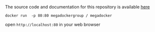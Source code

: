 The source code and documentation for this repository is available [here](https://github.com/VirtualEstatePlanner/MegaDocker)

`docker run  -p 80:80 megadockergroup / megadocker`

open `http://localhost:80` in your web browser